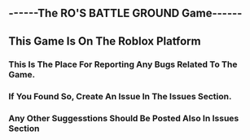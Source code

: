 ## ------The RO'S BATTLE GROUND Game------
## This Game Is On The Roblox Platform
### This Is The Place For Reporting Any Bugs Related To The Game.
### If You Found So, Create An Issue In The Issues Section.
### Any Other Suggesstions Should Be Posted Also In Issues Section
